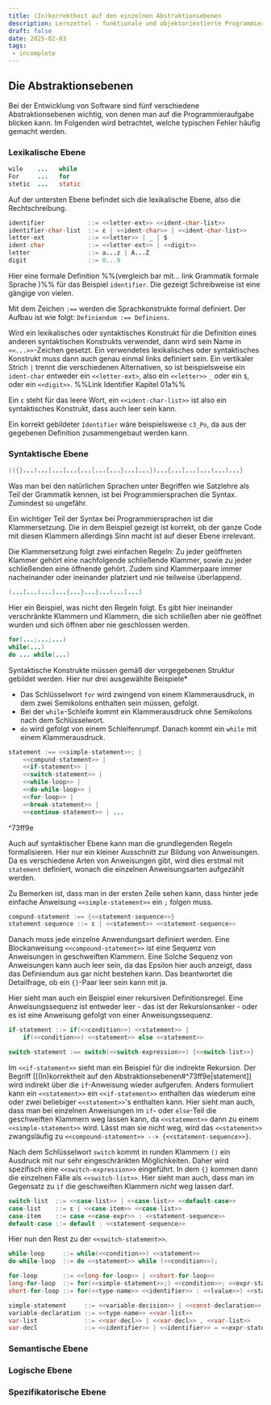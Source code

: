 ```yaml
---
title: (In)korrektheit auf den einzelnen Abstraktionsebenen
description: Lernzettel - funktionale und objektorientierte Programmierung
draft: false
date: 2025-02-03
tags:
 - incomplete
---
```

## Die Abstraktionsebenen
Bei der Entwicklung von Software sind fünf verschiedene Abstraktionsebenen wichtig, von denen man auf die Programmieraufgabe blicken kann. Im Folgenden wird betrachtet, welche typischen Fehler häufig gemacht werden.

### Lexikalische Ebene
```java
wile    ...   while
For     ...   for
stetic  ...   static
```
Auf der untersten Ebene befindet sich die lexikalische Ebene, also die Rechtschreibung.
```java
identifier            ::= <<letter-ext>> <<ident-char-list>>
identifier-char-list  ::= ε | <<ident-char>> | <<ident-char-list>>
letter-ext            ::= <<letter>> | _ | $
ident-char            ::= <<letter-ext>> | <<digit>>
letter                ::= a...z | A...Z
digit                 ::= 0...9
```
Hier eine formale Definition %%(vergleich bar mit... link Grammatik formale Sprache )%% für das Beispiel `identifier`. Die gezeigt Schreibweise ist eine gängige von vielen.

Mit dem Zeichen `:==` werden die Sprachkonstrukte formal definiert. Der Aufbau ist wie folgt: `Definiendum :== Definiens`. 

Wird ein lexikalisches oder syntaktisches Konstrukt für die Definition eines anderen syntaktischen Konstrukts verwendet, dann wird sein Name in `<<...>>`-Zeichen gesetzt. Ein verwendetes lexikalisches oder syntaktisches Konstrukt muss dann auch genau einmal links definiert sein. Ein vertikaler Strich `|` trennt die verschiedenen Alternativen, so ist beispielsweise ein `ident-char` entweder ein `<<letter-ext>`, also ein `<<letter>>` `_` oder ein `$`, oder ein `<<digit>>`. %%Link Identifier Kapitel 01a%%

Ein `ε` steht für das leere Wort, ein `<<ident-char-list>>` ist also ein syntaktisches Konstrukt, dass auch leer sein kann.

Ein korrekt gebildeter `Identifier` wäre beispielsweise `c3_Po`, da aus der gegebenen Definition zusammengebaut werden kann.

### Syntaktische Ebene
```java
(({}...)...[...]...{...[...{...}...]...})...{...[...]...(...)...}
```
Was man bei den natürlichen Sprachen unter Begriffen wie Satzlehre als Teil der Grammatik kennen, ist bei Programmiersprachen die Syntax. Zumindest so ungefähr.

Ein wichtiger Teil der Syntax bei Programmiersprachen ist die Klammersetzung. Die in dem Beispiel gezeigt ist korrekt, ob der ganze Code mit diesen Klammern allerdings Sinn macht ist auf dieser Ebene irrelevant.

Die Klammersetzung folgt zwei einfachen Regeln: Zu jeder geöffneten Klammer gehört eine nachfolgende schließende Klammer, sowie zu jeder schließenden eine öffnende gehört. Zudem sind Klammerpaare immer nacheinander oder ineinander platziert und nie teilweise überlappend.

```java
(...[...)...]...{...}...}...(...[...]
```
Hier ein Beispiel, was nicht den Regeln folgt. Es gibt hier ineinander verschränkte Klammern und Klammern, die sich schließen aber nie geöffnet wurden und sich öffnen aber nie geschlossen werden.

```java
for(...;...;...)
while(...)
do ... while(...)
```
Syntaktische Konstrukte müssen gemäß der vorgegebenen Struktur gebildet werden. Hier nur drei ausgewählte Beispiele*
- Das Schlüsselwort `for` wird zwingend von einem Klammerausdruck, in dem zwei Semikolons enthalten sein müssen, gefolgt.
- Bei der `while`-Schleife kommt ein Klammerausdruck ohne Semikolons nach dem Schlüsselwort.
- `do` wird gefolgt von einem Schleifenrumpf. Danach kommt ein `while` mit einem Klammerausdruck.

```java
statement :== <<simple-statement>>; |
	<<compund-statement>> |
	<<if-statement>> |
	<<switch-statement>> |
	<<while-loop>> |
	<<do-while-loop>> |
	<<for-loop>> |
	<<break-statement>> |
	<<continue-statement>> | ...
```

^73ff9e

Auch auf syntaktischer Ebene kann man die grundlegenden Regeln formalisieren. Hier nur ein kleiner Ausschnitt zur Bildung von Anweisungen. Da es verschiedene Arten von Anweisungen gibt, wird dies erstmal mit `statement` definiert, wonach die einzelnen Anweisungsarten aufgezählt werden.

Zu Bemerken ist, dass man in der ersten Zeile sehen kann, dass hinter jede einfache Anweisung `<<simple-statement>>` ein `;` folgen muss.

```java
compund-statement :== {<<statement-sequence>>}
statement-sequence ::= ε | <<statement>> <<statement-sequence>>
```
Danach muss jede einzelne Anwendungsart definiert werden. Eine Blockanweisung `<<compound-statement>>` ist eine Sequenz von Anweisungen in geschweiften Klammern. Eine Solche Sequenz von Anweisungen kann auch leer sein, da das Epsilon hier auch anzeigt, dass das Definiendum aus gar nicht bestehen kann. Das beantwortet die Detailfrage, ob ein `{}`-Paar leer sein kann mit ja.

Hier sieht man auch ein Beispiel einer rekursiven Definitionsregel. Eine Anweisungssequenz ist entweder leer - das ist der Rekursionsanker - oder es ist eine Anweisung gefolgt von einer Anweisungssequenz.


```java
if-statement ::= if(<<condition>>) <<statement>> |
	if(<<condition>>) <<statement>> else <<statement>>

switch-statement :== switch(<<switch-expression>>) {<<switch-list>>}
```
Im `<<if-statement>>` sieht man ein Beispiel für die indirekte Rekursion. Der Begriff [[(In)korrektheit auf den Abstraktionsebenen#^73ff9e|statement]] wird indirekt über die `if`-Anweisung wieder aufgerufen. Anders formuliert kann ein `<<statement>>` ein `<<if-statement>>` enthalten das wiederum eine oder zwei beliebiger `<<statement>>`'s enthalten kann. Hier sieht man auch, dass man bei einzelnen Anweisungen im `if`- oder `else`-Teil die geschweiften Klammern weg lassen kann, da `<<statement>>` dann zu einem `<<simple-statement>>` wird. Lässt man sie nicht weg, wird das `<<statement>>` zwangsläufig zu `<<compound-statement>> --> {<<statement-sequence>>}`.

Nach dem Schlüsselwort `switch` kommt in runden Klammern `()` ein Ausdruck mit nur sehr eingeschränkten Möglichkeiten. Daher wird spezifisch eine `<<switch-expression>>` eingeführt. In dem `{}` kommen dann die einzelnen Fälle als `<<switch-list>>`. Hier sieht man auch, dass man im Gegensatz zu `if` die geschweiften Klammern *nicht* weg lassen darf.

```java
switch-list  ::= <<case-list>> | <<case-list>> <<default-case>>
case-list    ::= ε | <<case-item>> <<case-list>>
case-item    ::= case <<case-expr>> : <<statement-sequence>>
default-case ::= default : <<statement-sequence>>
```
Hier nun den Rest zu der `<<switch-statement>>`.

```java
while-loop     ::= while(<<condition>>) <<statement>>
do-while-loop  ::= do <<statement>> while (<<condition>>);

for-loop       ::= <<long-for-loop>> | <<short-for-loop>>
long-for-loop  ::= for(<<simple-statement>>;) <<condition>>; <<expr-statement>>) <<statement>>
short-for-loop ::= for(<<type-name>> <<identifier>> : <<lvalue>>) <<statement>>

simple-statement     ::= <<variable-decision>> | <<const-declaration>> | <<expr-statement>>
variable-declaration ::= <<type-name>> <<var-list>>
var-list             ::= <<var-decl>> | <<var-decl>> , <<var-list>>
var-decl             ::= <<identifier>> | <<identifier>> = <<expr-statement>>
```
### Semantische Ebene
### Logische Ebene
### Spezifikatorische Ebene